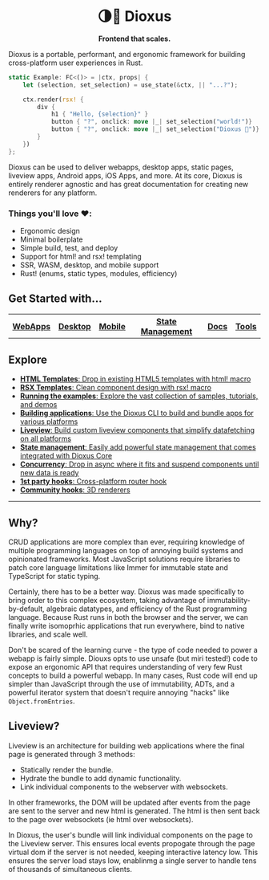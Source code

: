 <div align="center">
  <h1>🌗🚀 Dioxus</h1>
  <p>
    <strong>Frontend that scales.</strong>
  </p>
</div>

<!-- # About -->

Dioxus is a portable, performant, and ergonomic framework for building cross-platform user experiences in Rust.


```rust
static Example: FC<()> = |ctx, props| {
    let (selection, set_selection) = use_state(&ctx, || "...?");

    ctx.render(rsx! {
        div {
            h1 { "Hello, {selection}" }
            button { "?", onclick: move |_| set_selection("world!")}
            button { "?", onclick: move |_| set_selection("Dioxus 🎉")}
        }
    })
};
```

Dioxus can be used to deliver webapps, desktop apps, static pages, liveview apps, Android apps, iOS Apps, and more. At its core, Dioxus is entirely renderer agnostic and has great documentation for creating new renderers for any platform.

### **Things you'll love ❤️:**
- Ergonomic design
- Minimal boilerplate
- Simple build, test, and deploy
- Support for html! and rsx! templating
- SSR, WASM, desktop, and mobile support
- Rust! (enums, static types, modules, efficiency)
  

## Get Started with...
<table style="width:100%" align="center">
    <tr >
        <th><a href="http://github.com/jkelleyrtp/dioxus">WebApps</a></th>
        <th><a href="http://github.com/jkelleyrtp/dioxus">Desktop</a></th>
        <th><a href="http://github.com/jkelleyrtp/dioxus">Mobile</a></th>
        <th><a href="http://github.com/jkelleyrtp/dioxus">State Management</a></th>
        <th><a href="http://github.com/jkelleyrtp/dioxus">Docs</a></th>
        <th><a href="http://github.com/jkelleyrtp/dioxus">Tools</a></th>
    <tr>
</table>





## Explore
- [**HTML Templates**: Drop in existing HTML5 templates with html! macro](docs/guides/00-index.md)
- [**RSX Templates**: Clean component design with rsx! macro](docs/guides/00-index.md)
- [**Running the examples**: Explore the vast collection of samples, tutorials, and demos](docs/guides/00-index.md)
- [**Building applications**: Use the Dioxus CLI to build and bundle apps for various platforms](docs/guides/01-ssr.md)
- [**Liveview**: Build custom liveview components that simplify datafetching on all platforms](docs/guides/01-ssr.md)
- [**State management**: Easily add powerful state management that comes integrated with Dioxus Core](docs/guides/01-ssr.md)
- [**Concurrency**: Drop in async where it fits and suspend components until new data is ready](docs/guides/01-ssr.md)
- [**1st party hooks**: Cross-platform router hook](docs/guides/01-ssr.md)
- [**Community hooks**: 3D renderers](docs/guides/01-ssr.md)


---
## Why?

CRUD applications are more complex than ever, requiring knowledge of multiple programming languages on top of annoying build systems and opinionated frameworks. Most JavaScript solutions require libraries to patch core language limitations like Immer for immutable state and TypeScript for static typing.

Certainly, there has to be a better way. Dioxus was made specifically to bring order to this complex ecosystem, taking advantage of immutability-by-default, algebraic datatypes, and efficiency of the Rust programming language. Because Rust runs in both the browser and the server, we can finally write isomoprhic applications that run everywhere, bind to native libraries, and scale well.

Don't be scared of the learning curve - the type of code needed to power a webapp is fairly simple. Diouxs opts to use unsafe (but miri tested!) code to expose an ergonomic API that requires understanding of very few Rust concepts to build a powerful webapp. In many cases, Rust code will end up simpler than JavaScript through the use of immutability, ADTs, and a powerful iterator system that doesn't require annoying "hacks" like `Object.fromEntries`. 


## Liveview?
Liveview is an architecture for building web applications where the final page is generated through 3 methods:
- Statically render the bundle.
- Hydrate the bundle to add dynamic functionality.
- Link individual components to the webserver with websockets.

In other frameworks, the DOM will be updated after events from the page are sent to the server and new html is generated. The html is then sent back to the page over websockets (ie html over websockets).

In Dioxus, the user's bundle will link individual components on the page to the Liveview server. This ensures local events propogate through the page virtual dom if the server is not needed, keeping interactive latency low. This ensures the server load stays low, enablinmg a single server to handle tens of thousands of simultaneous clients.

<!-- ## Dioxus LiveHost
Dioxus LiveHost is a paid service that accelerates the deployment of Dioxus Apps. It provides CI/CD, testing, monitoring, scaling, and deployment specifically for Dioxus apps. 
- It's the fastest way of launching your next internal tool, side-project, or startup. 🚀 -->


<!-- Dioxus LiveHost is a paid service dedicated to hosting your Dioxus Apps - whether they be server-rendered, wasm-only, or a liveview. It's  -->

<!-- LiveHost enables a wide set of features: -->
<!-- 
- Versioned combined frontend and backend with unique access links
- Builtin CI/CD for all supported Dioxus platforms (macOS, Windows, Android, iOS, server, WASM, etc)
- Managed and pluggable storage database backends (PostgresSQL, Redis)
- Serverless support for minimal latency
- Analytics
- Lighthouse optimization
- On-premise support (see license terms)
- Cloudfare/DDoS protection integrations
- Web-based simulators for iOS, Android, Desktop
- Team + company management -->

<!-- For small teams, LiveHost is free 🎉. Check out the pricing page to see if Dioxus LiveHost is good fit for your team. -->
